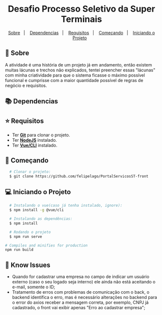 <h1 align="center">
 Desafio Processo Seletivo da Super Terminais
 </h1>
 
 
 <p align="center">
   <a href="#page_with_curl-sobre">Sobre</a>&nbsp;&nbsp;&nbsp;|&nbsp;&nbsp;&nbsp;
   <a href="#books-dependencias">Dependencias</a>&nbsp;&nbsp;&nbsp;|&nbsp;&nbsp;&nbsp;
   <a href="#star-requisitos">Requisitos</a>&nbsp;&nbsp;&nbsp;|&nbsp;&nbsp;&nbsp;  
   <a href="#rocket-começando">Começando</a>&nbsp;&nbsp;&nbsp;|&nbsp;&nbsp;&nbsp;
   <a href="#computer-iniciando-o-projeto">Iniciando o Projeto</a>&nbsp;&nbsp;&nbsp;
 </p>
 
 ## :page_with_curl: Sobre
A atividade é uma história de um projeto já em andamento, então existem muitas lácunas e trechos não explicados, tentei preencher essas "lácunas" com minha criatividade para que o sistema ficasse o máximo possível funcional e cumprisse com a maior quantidade possível de regras de negócio e requisitos.
 
 ## :books: **Dependencias**
 
 
 ## :star: Requisitos
 - Ter [**Git**](https://git-scm.com/) para clonar o projeto.
 - Ter [**NodeJS**](https://nodejs.org/pt) instalado.
 - Ter [**Vue/CLI**]() instalado.
 
 
 ## :rocket: Começando
 ``` bash
   # Clonar o projeto:
   $ git clone https://github.com/felipelago/PortalServicosST-front
 
 ```
 
 ## :computer: Iniciando o Projeto
 ```bash
   # Instalando o vue(caso já tenha instalado, ignore):
   $ npm install -g @vue/cli
 ```
 ```bash
   # Instalando as dependências:
   $ npm install
 ```
 ```bash
   # Rodando o projeto
   $ npm run serve
 ```
```bash
# Compiles and minifies for production
npm run build
```
## 🛑 Know Issues
- Quando for cadastrar uma empresa no campo de indicar um usuário externo (caso o seu logado seja interno) ele ainda não está aceitando o e-mail, somente o ID;
- Tratamento de erros com problemas de comunicação com o back, o backend identifica o erro, mas é necessário alterações no backend para o error do axios receber a mensagem correta, por exemplo, CNPJ já cadastrado, o front vai exibir apenas "Erro ao cadastrar empresa";

